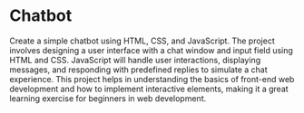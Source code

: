 # Chatbot 

Create a simple chatbot using HTML, CSS, and JavaScript. The project involves
designing a user interface with a chat window and input field using HTML and
CSS. JavaScript will handle user interactions, displaying messages, and
responding with predefined replies to simulate a chat experience. This project
helps in understanding the basics of front-end web development and how to
implement interactive elements, making it a great learning exercise for
beginners in web development.

